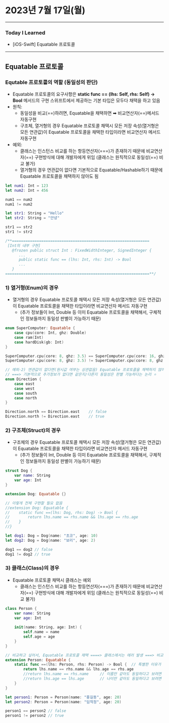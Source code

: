 # 2023년 7월 17일(월)

---

### Today I Learned 

- [iOS-Swift] Equatable 프로토콜

---

## Equatable 프로토콜

### Equtable 프로토콜의 역할 (동일성의 판단)

- Equatable 프로토콜의 요구사항은 **static func == (lhs: Self, rhs: Self) -> Bool** 메서드의 구현 스위프트에서 제공하는 기본 타입은 모두다 채택을 하고 있음
- 원칙:
  - 동일성을 비교(==)하려면, Equatable을 채택하면 ➡︎ 비교연산자(==)메서드 자동구현
  - 구조체, 열거형의 경우 Equatable 프로토콜 채택시 모든 저장 속성(열거형은 모든 연관값)이 Equatable 프로토콜을 채택한 타입이라면 비교연산자 메서드 자동구현
- 예외:
  - 클래스는 인스턴스 비교를 하는 항등연산자(===)가 존재하기 때문에 비교연산자(==) 구현방식에 대해 개발자에게 위임 (클래스는 원칙적으로 동일성(==) 비교 불가)
  - 열거형의 경우 연관값이 없다면 기본적으로 Equatable/Hashable하기 때문에 Equatable 프로토콜을 채택하지 않아도 됨

```swift
let num1: Int = 123
let num2: Int = 456

num1 == num2
num1 != num2

let str1: String = "Hello"
let str2: String = "안녕"

str1 == str2
str1 != str2

/**=============================================================
 [Int의 내부 구현]
   @frozen public struct Int : FixedWidthInteger, SignedInteger {
      ...
      public static func == (lhs: Int, rhs: Int) -> Bool
      ...
   }
================================================================**/
```

### 1) 열거형(Enum)의 경우

- 열거형의 경우 Equatable 프로토콜 채택시 모든 저장 속성(열거형은 모든 연관값)이 Equatable 프로토콜을 채택한 타입이라면 비교연산자 메서드 자동구현
  - (추가 정보들이 Int, Double 등 이미 Equatable 프로토콜을 채택해서, 구체적인 정보들까지 동일성 판별이 가능하기 때문)

```swift
enum SuperComputer: Equatable {
    case cpu(core: Int, ghz: Double)
    case ram(Int)
    case hardDisk(gb: Int)
}

SuperComputer.cpu(core: 8, ghz: 3.5) == SuperComputer.cpu(core: 16, ghz: 3.5) // false 
SuperComputer.cpu(core: 8, ghz: 3.5) != SuperComputer.cpu(core: 8, ghz: 3.5) // false 

// 예외-2) 연관값이 없다면(원시값 여부는 상관없음) Equatable 프로토콜을 채택하지 않아도 동일성 비교 가능
// ===> 기본적으로 추가정보가 없다면 같은지/다른지 동일성은 판별 가능하다는 논리 ⭐️
enum Direction {
    case east
    case west
    case south
    case north
}

Direction.north == Direction.east    // false
Direction.north != Direction.east    // true
```

### 2) 구조체(Struct)의 경우

- 구조체의 경우 Equatable 프로토콜 채택시 모든 저장 속성(열거형은 모든 연관값)이 Equatable 프로토콜을 채택한 타입이라면 비교연산자 메서드 자동구현
  - (추가 정보들이 Int, Double 등 이미 Equatable 프로토콜을 채택해서, 구체적인 정보들까지 동일성 판별이 가능하기 때문)

```swift
struct Dog {
    var name: String
    var age: Int
}

extension Dog: Equatable {}

// 이렇게 전체 구현할 필요 없음
//extension Dog: Equatable {
//    static func ==(lhs: Dog, rhs: Dog) -> Bool {
//        return lhs.name == rhs.name && lhs.age == rhs.age
//    }
//}

let dog1: Dog = Dog(name: "초코", age: 10)
let dog2: Dog = Dog(name: "보리", age: 2)

dog1 == dog2 // false 
dog1 != dog2 // true 
```

### 3) 클래스(Class)의 경우

- Equatable 프로토콜 채택시 클래스는 예외
  - 클래스는 인스턴스 비교를 하는 항등연산자(===)가 존재하기 때문에 비교연산자(==) 구현방식에 대해 개발자에게 위임 (클래스는 원칙적으로 동일성(==) 비교 불가)

```swift
class Person {
    var name: String
    var age: Int
    
    init(name: String, age: Int) {
        self.name = name
        self.age = age
    }
}

// 비교하고 싶어서, Equatable 프로토콜 채택 ====> 클래스에서는 에러 발생 ===> 비교연산자(==)를 구현 직접구현해야함
extension Person: Equatable {
    static func ==(lhs: Person, rhs: Person) -> Bool {  // 특별한 이유가 없다면 모든 속성에 대해, 비교 구현
        return lhs.name == rhs.name && lhs.age == rhs.age
        //return lhs.name == rhs.name     // 이름만 같아도 동일하다고 보려면 이렇게 구현
        //return lhs.age == lhs.age       // 나이만 같아도 동일하다고 보려면 이렇게 구현
    }
}

let person1: Person = Person(name: "홍길동", age: 20)
let person2: Person = Person(name: "임꺽정", age: 20)

person1 == person2 // false 
person1 != person2 // true
```